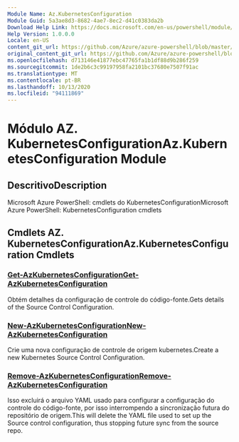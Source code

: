 ```yaml
---
Module Name: Az.KubernetesConfiguration
Module Guid: 5a3ae8d3-8682-4ae7-8ec2-d41c0383da2b
Download Help Link: https://docs.microsoft.com/en-us/powershell/module/az.kubernetesconfiguration
Help Version: 1.0.0.0
Locale: en-US
content_git_url: https://github.com/Azure/azure-powershell/blob/master/src/KubernetesConfiguration/help/Az.KubernetesConfiguration.md
original_content_git_url: https://github.com/Azure/azure-powershell/blob/master/src/KubernetesConfiguration/help/Az.KubernetesConfiguration.md
ms.openlocfilehash: d713146e41877ebc47765fa1b1df88d9b286f259
ms.sourcegitcommit: 1de2b6c3c99197958fa2101bc37680e7507f91ac
ms.translationtype: MT
ms.contentlocale: pt-BR
ms.lasthandoff: 10/13/2020
ms.locfileid: "94111869"
---
```

# <span data-ttu-id="26e7f-101">Módulo AZ. KubernetesConfiguration</span><span class="sxs-lookup"><span data-stu-id="26e7f-101">Az.KubernetesConfiguration Module</span></span>
## <span data-ttu-id="26e7f-102">Descritivo</span><span class="sxs-lookup"><span data-stu-id="26e7f-102">Description</span></span>
<span data-ttu-id="26e7f-103">Microsoft Azure PowerShell: cmdlets do KubernetesConfiguration</span><span class="sxs-lookup"><span data-stu-id="26e7f-103">Microsoft Azure PowerShell: KubernetesConfiguration cmdlets</span></span>

## <span data-ttu-id="26e7f-104">Cmdlets AZ. KubernetesConfiguration</span><span class="sxs-lookup"><span data-stu-id="26e7f-104">Az.KubernetesConfiguration Cmdlets</span></span>
### [<span data-ttu-id="26e7f-105">Get-AzKubernetesConfiguration</span><span class="sxs-lookup"><span data-stu-id="26e7f-105">Get-AzKubernetesConfiguration</span></span>](Get-AzKubernetesConfiguration.md)
<span data-ttu-id="26e7f-106">Obtém detalhes da configuração de controle do código-fonte.</span><span class="sxs-lookup"><span data-stu-id="26e7f-106">Gets details of the Source Control Configuration.</span></span>

### [<span data-ttu-id="26e7f-107">New-AzKubernetesConfiguration</span><span class="sxs-lookup"><span data-stu-id="26e7f-107">New-AzKubernetesConfiguration</span></span>](New-AzKubernetesConfiguration.md)
<span data-ttu-id="26e7f-108">Crie uma nova configuração de controle de origem kubernetes.</span><span class="sxs-lookup"><span data-stu-id="26e7f-108">Create a new Kubernetes Source Control Configuration.</span></span>

### [<span data-ttu-id="26e7f-109">Remove-AzKubernetesConfiguration</span><span class="sxs-lookup"><span data-stu-id="26e7f-109">Remove-AzKubernetesConfiguration</span></span>](Remove-AzKubernetesConfiguration.md)
<span data-ttu-id="26e7f-110">Isso excluirá o arquivo YAML usado para configurar a configuração do controle do código-fonte, por isso interrompendo a sincronização futura do repositório de origem.</span><span class="sxs-lookup"><span data-stu-id="26e7f-110">This will delete the YAML file used to set up the Source control configuration, thus stopping future sync from the source repo.</span></span>

